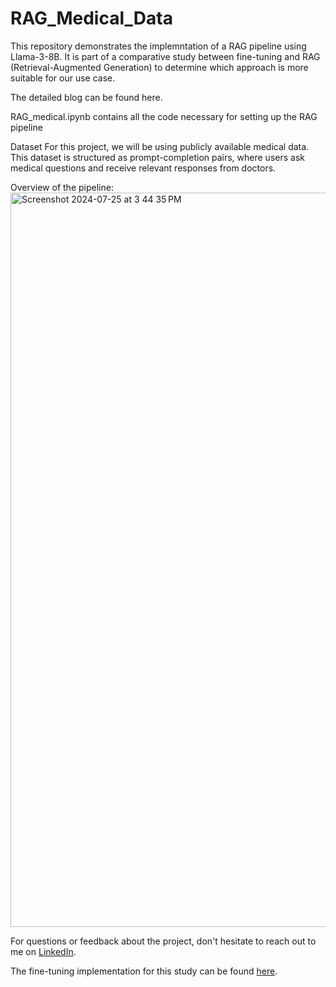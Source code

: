 # RAG_Medical_Data

This repository demonstrates the implemntation of a RAG pipeline using Llama-3-8B. It is part of a comparative study between fine-tuning and RAG (Retrieval-Augmented Generation) to determine which approach is more suitable for our use case.

The detailed blog can be found here.

RAG_medical.ipynb contains all the code necessary for setting up the RAG pipeline

Dataset
For this project, we will be using publicly available medical data. This dataset is structured as prompt-completion pairs, where users ask medical questions and receive relevant responses from doctors.


Overview of the pipeline: 
<img width="1175" alt="Screenshot 2024-07-25 at 3 44 35 PM" src="https://github.com/user-attachments/assets/09a48d4a-4acf-4728-a116-f6f88b18ea88">



For questions or feedback about the project, don't hesitate to reach out to me on [LinkedIn](https://www.linkedin.com/in/siddhesh-sreedar/).

The fine-tuning implementation for this study can be found [here](https://github.com/Siddhesh19991/Llama-3-8B-Fine-tune).



